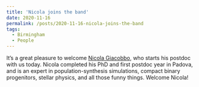 ```yaml
---
title: 'Nicola joins the band'
date: 2020-11-16
permalink: /posts/2020-11-16-nicola-joins-the-band
tags:
  - Birmingham
  - People
---
```


It’s a great pleasure to welcome [Nicola Giacobbo](<https://giacobbonicola.github.io/>), who starts his postdoc with us today. Nicola completed his PhD and first postdoc year in Padova, and is an expert in population-synthesis simulations, compact binary progenitors, stellar physics, and all those funny things. Welcome Nicola!

